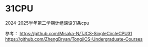 # 31CPU
2024-2025学年第二学期计组课设31条cpu

参考：
https://github.com/Misaka-N/TJCS-SingleCircleCPU31
https://github.com/ZhengBryan/TongjiCS-Undergraduate-Courses
